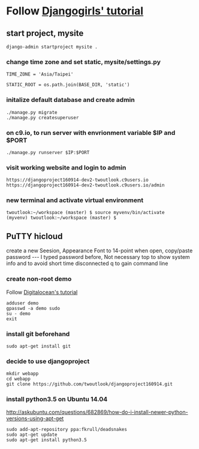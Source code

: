
# Follow [Djangogirls' tutorial](http://tutorial.djangogirls.org/en/django_start_project/)

## start project, mysite
    django-admin startproject mysite .
    
### change time zone and set static, mysite/settings.py

    TIME_ZONE = 'Asia/Taipei'

    STATIC_ROOT = os.path.join(BASE_DIR, 'static')
    
### initalize default database and create admin
    ./manage.py migrate
    ./manage.py createsuperuser
    
### on c9.io, to run server with envrionment variable $IP and $PORT
    ./manage.py runserver $IP:$PORT
    
### visit working website and login to admin
    
    https://djangoproject160914-dev2-twoutlook.c9users.io
    https://djangoproject160914-dev2-twoutlook.c9users.io/admin
    
### new terminal and activate virtual environment
    twoutlook:~/workspace (master) $ source myvenv/bin/activate
    (myvenv) twoutlook:~/workspace (master) $ 

## PuTTY hicloud
create a new Seesion, Appearance Font to 14-point
when open, copy/paste password --- I typed password before, Not necessary
top to show system info and to avoid short time disconnected
q to gain command line
  
### create non-root demo
Follow [Digitalocean's tutorial](https://www.digitalocean.com/community/tutorials/initial-server-setup-with-ubuntu-14-04)

    adduser demo
    gpasswd -a demo sudo
    su - demo
    exit
### install git beforehand
    sudo apt-get install git

### decide to use djangoproject 

    mkdir webapp
    cd webapp
    git clone https://github.com/twoutlook/djangoproject160914.git
    
### install python3.5 on Ubuntu 14.04
http://askubuntu.com/questions/682869/how-do-i-install-newer-python-versions-using-apt-get

    sudo add-apt-repository ppa:fkrull/deadsnakes
    sudo apt-get update
    sudo apt-get install python3.5